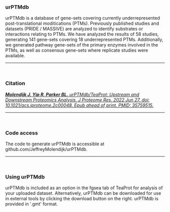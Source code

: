 ### __urPTMdb__
<p>urPTMdb is a database of gene-sets covering currently underrepresented post-translational moditications (PTMs). Previously published studies and datasets (PRIDE / MASSIVE) are analyzed to identify substrates or interactions relating to PTMs. We have analyzed the results of 58 studies, generating 141 gene-sets covering 18 underrepresented PTMs. Additionally, we generated pathway gene-sets of the primary enzymes involved in the PTMs, as well as consensus gene-sets where replicate studies were available.</p>

---

<br>

### __Citation__
<cite><a href="https://pubs.acs.org/doi/10.1021/acs.jproteome.2c00048" target="blank_"><b>Molendijk J, Yip R, Parker BL.</b> urPTMdb/TeaProt: Upstream and Downstream Proteomics Analysis. <em>J Proteome Res.</em> 2022 Jun 27. doi: 10.1021/acs.jproteome.2c00048. Epub ahead of print. PMID: 35759515.</a></cite>

---

<br>

### __Code access__
<p>The code to generate urPTMdb is accessible at github.com/JeffreyMolendijk/urPTMdb.</p>

---

<br>

### __Using urPTMdb__
<p>urPTMdb is included as an option in the fgsea tab of TeaProt for analysis of your uploaded dataset. Alternatively, urPTMdb can be downloaded for use in external tools by clicking the download button on the right. urPTMdb is provided in '.gmt' format.</p>